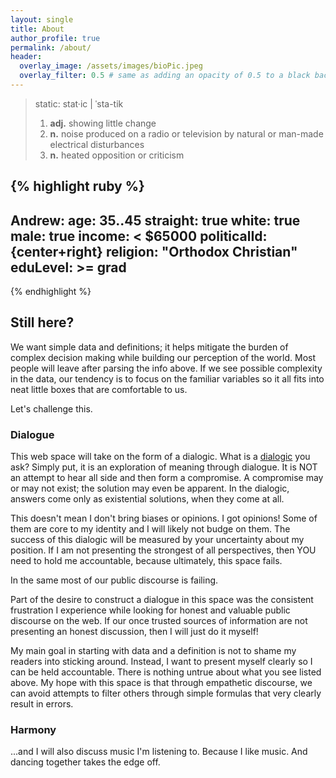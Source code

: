 ```yaml
---
layout: single
title: About
author_profile: true
permalink: /about/
header:
  overlay_image: /assets/images/bioPic.jpeg
  overlay_filter: 0.5 # same as adding an opacity of 0.5 to a black background
---
```


> static: stat·​ic | ˈsta-tik
> 1. **adj.** showing little change
> 2. **n.** noise produced on a radio or television by natural or man-made electrical disturbances
> 3. **n.** heated opposition or criticism

{% highlight ruby %}
---
Andrew:
  age: 35..45
  straight: true
  white: true
  male: true
  income:  < $65000
  politicalId: {center+right}
  religion: "Orthodox Christian"
  eduLevel: >= grad
---
{% endhighlight %}

## Still here?

We want simple data and definitions; it helps mitigate the burden of complex decision making while building our perception of the world. Most people will leave after parsing the info above. If we see possible complexity in the data, our tendency is to focus on the familiar variables so it all fits into neat little boxes that are comfortable to us.

Let's challenge this.

### Dialogue

This web space will take on the form of a dialogic. What is a [dialogic](https://en.wikipedia.org/wiki/Dialogic "wikipedia") you ask? Simply put, it is an exploration of meaning through dialogue. It is NOT an attempt to hear all side and then form a compromise. A compromise may or may not exist; the solution may even be apparent. In the dialogic, answers come only as existential solutions, when they come at all.

This doesn't mean I don't bring biases or opinions. I got opinions! Some of them are core to my identity and I will likely not budge on them. The success of this dialogic will be measured by your uncertainty about my position. If I am not presenting the strongest of all perspectives, then YOU need to hold me accountable, because ultimately, this space fails.

In the same most of our public discourse is failing.

Part of the desire to construct a dialogue in this space was the consistent frustration I experience while looking for honest and valuable public discourse on the web. If our once trusted sources of information are not presenting an honest discussion, then I will just do it myself!

My main goal in starting with data and a definition is not to shame my readers into sticking around. Instead, I want to present myself clearly so I can be held accountable. There is nothing untrue about what you see listed above. My hope with this space is that through empathetic discourse, we can avoid attempts to filter others through simple formulas that very clearly result in errors.

### Harmony

...and I will also discuss music I'm listening to. Because I like music. And dancing together takes the edge off.
